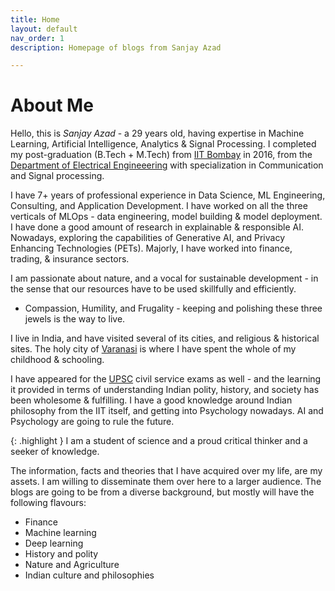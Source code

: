 ```yaml
---
title: Home
layout: default
nav_order: 1
description: Homepage of blogs from Sanjay Azad

---
```


# About Me 

Hello, this is *Sanjay Azad* - a 29 years old, having expertise in Machine Learning, Artificial Intelligence, Analytics & Signal Processing.
I completed my post-graduation (B.Tech + M.Tech) from [IIT Bombay] in 2016, from the [Department of Electrical Engineeering] with specialization in Communication and Signal processing.

I have 7+ years of professional experience in Data Science, ML Engineering, Consulting, and Application Development. I have worked on all the three verticals of MLOps - data engineering, model building & model deployment. I have done a good amount of research in explainable & responsible AI. Nowadays, exploring the capabilities of Generative AI, and Privacy Enhancing Technologies (PETs). Majorly, I have worked into finance, trading, & insurance sectors.

I am passionate about nature, and a vocal for sustainable development - in the sense that our resources have to be used skillfully and efficiently.
- Compassion, Humility, and Frugality - keeping and polishing these three jewels is the way to live.

I live in India, and have visited several of its cities, and religious & historical sites. The holy city of [Varanasi] is where I have spent the whole of my childhood & schooling.

I have appeared for the [UPSC] civil service exams as well - and the learning it provided in terms of understanding Indian polity, history, and society has been wholesome & fulfilling. I have a good knowledge around Indian philosophy from the IIT itself, and getting into Psychology nowadays. AI and Psychology are going to rule the future.

{: .highlight }
I am a student of science and a proud critical thinker and a seeker of knowledge.

The information, facts and theories that I have acquired over my life, are my assets. I am willing to disseminate them over here to a larger audience. The blogs are going to be from a diverse background, but mostly will have the following flavours:

- Finance
- Machine learning
- Deep learning
- History and polity
- Nature and Agriculture
- Indian culture and philosophies


[IIT Bombay]: https://www.iitb.ac.in/
[Department of Electrical Engineeering]: https://www.ee.iitb.ac.in/
[Varanasi]: https://en.wikipedia.org/wiki/Varanasi
[UPSC]: https://upsc.gov.in/

